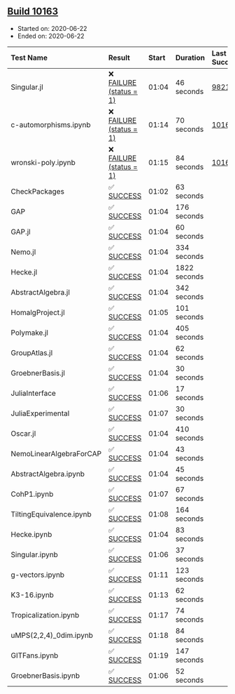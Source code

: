 ## [Build 10163](https://oscarci.mathematik.uni-kl.de/job/oscar/10163/)

* Started on: 2020-06-22
* Ended on: 2020-06-22

| Test Name    | Result | Start | Duration | Last Success | First Failure |
|:-------------|:-------|:------|:---------|:-------------|:--------------|
| Singular.jl | ❌ [FAILURE (status = 1)](https://oscarci.mathematik.uni-kl.de/job/oscar/10163/artifact/logs/build-10163/Singular.jl.log) | 01:04 | 46 seconds | [9821](https://oscarci.mathematik.uni-kl.de/job/oscar/9821/) | [9822](https://oscarci.mathematik.uni-kl.de/job/oscar/9822/) |
| c-automorphisms.ipynb | ❌ [FAILURE (status = 1)](https://oscarci.mathematik.uni-kl.de/job/oscar/10163/artifact/logs/build-10163/c-automorphisms.ipynb.log) | 01:14 | 70 seconds | [10162](https://oscarci.mathematik.uni-kl.de/job/oscar/10162/) | [10163](https://oscarci.mathematik.uni-kl.de/job/oscar/10163/) |
| wronski-poly.ipynb | ❌ [FAILURE (status = 1)](https://oscarci.mathematik.uni-kl.de/job/oscar/10163/artifact/logs/build-10163/wronski-poly.ipynb.log) | 01:15 | 84 seconds | [10162](https://oscarci.mathematik.uni-kl.de/job/oscar/10162/) | [10163](https://oscarci.mathematik.uni-kl.de/job/oscar/10163/) |
| CheckPackages | ✅ [SUCCESS](https://oscarci.mathematik.uni-kl.de/job/oscar/10163/artifact/logs/build-10163/CheckPackages.log) | 01:02 | 63 seconds |  |  |
| GAP | ✅ [SUCCESS](https://oscarci.mathematik.uni-kl.de/job/oscar/10163/artifact/logs/build-10163/GAP.log) | 01:04 | 176 seconds |  |  |
| GAP.jl | ✅ [SUCCESS](https://oscarci.mathematik.uni-kl.de/job/oscar/10163/artifact/logs/build-10163/GAP.jl.log) | 01:04 | 60 seconds |  |  |
| Nemo.jl | ✅ [SUCCESS](https://oscarci.mathematik.uni-kl.de/job/oscar/10163/artifact/logs/build-10163/Nemo.jl.log) | 01:04 | 334 seconds |  |  |
| Hecke.jl | ✅ [SUCCESS](https://oscarci.mathematik.uni-kl.de/job/oscar/10163/artifact/logs/build-10163/Hecke.jl.log) | 01:04 | 1822 seconds |  |  |
| AbstractAlgebra.jl | ✅ [SUCCESS](https://oscarci.mathematik.uni-kl.de/job/oscar/10163/artifact/logs/build-10163/AbstractAlgebra.jl.log) | 01:04 | 342 seconds |  |  |
| HomalgProject.jl | ✅ [SUCCESS](https://oscarci.mathematik.uni-kl.de/job/oscar/10163/artifact/logs/build-10163/HomalgProject.jl.log) | 01:05 | 101 seconds |  |  |
| Polymake.jl | ✅ [SUCCESS](https://oscarci.mathematik.uni-kl.de/job/oscar/10163/artifact/logs/build-10163/Polymake.jl.log) | 01:04 | 405 seconds |  |  |
| GroupAtlas.jl | ✅ [SUCCESS](https://oscarci.mathematik.uni-kl.de/job/oscar/10163/artifact/logs/build-10163/GroupAtlas.jl.log) | 01:04 | 62 seconds |  |  |
| GroebnerBasis.jl | ✅ [SUCCESS](https://oscarci.mathematik.uni-kl.de/job/oscar/10163/artifact/logs/build-10163/GroebnerBasis.jl.log) | 01:04 | 30 seconds |  |  |
| JuliaInterface | ✅ [SUCCESS](https://oscarci.mathematik.uni-kl.de/job/oscar/10163/artifact/logs/build-10163/JuliaInterface.log) | 01:06 | 17 seconds |  |  |
| JuliaExperimental | ✅ [SUCCESS](https://oscarci.mathematik.uni-kl.de/job/oscar/10163/artifact/logs/build-10163/JuliaExperimental.log) | 01:07 | 30 seconds |  |  |
| Oscar.jl | ✅ [SUCCESS](https://oscarci.mathematik.uni-kl.de/job/oscar/10163/artifact/logs/build-10163/Oscar.jl.log) | 01:04 | 410 seconds |  |  |
| NemoLinearAlgebraForCAP | ✅ [SUCCESS](https://oscarci.mathematik.uni-kl.de/job/oscar/10163/artifact/logs/build-10163/NemoLinearAlgebraForCAP.log) | 01:04 | 43 seconds |  |  |
| AbstractAlgebra.ipynb | ✅ [SUCCESS](https://oscarci.mathematik.uni-kl.de/job/oscar/10163/artifact/logs/build-10163/AbstractAlgebra.ipynb.log) | 01:04 | 45 seconds |  |  |
| CohP1.ipynb | ✅ [SUCCESS](https://oscarci.mathematik.uni-kl.de/job/oscar/10163/artifact/logs/build-10163/CohP1.ipynb.log) | 01:07 | 67 seconds |  |  |
| TiltingEquivalence.ipynb | ✅ [SUCCESS](https://oscarci.mathematik.uni-kl.de/job/oscar/10163/artifact/logs/build-10163/TiltingEquivalence.ipynb.log) | 01:08 | 164 seconds |  |  |
| Hecke.ipynb | ✅ [SUCCESS](https://oscarci.mathematik.uni-kl.de/job/oscar/10163/artifact/logs/build-10163/Hecke.ipynb.log) | 01:04 | 83 seconds |  |  |
| Singular.ipynb | ✅ [SUCCESS](https://oscarci.mathematik.uni-kl.de/job/oscar/10163/artifact/logs/build-10163/Singular.ipynb.log) | 01:06 | 37 seconds |  |  |
| g-vectors.ipynb | ✅ [SUCCESS](https://oscarci.mathematik.uni-kl.de/job/oscar/10163/artifact/logs/build-10163/g-vectors.ipynb.log) | 01:11 | 123 seconds |  |  |
| K3-16.ipynb | ✅ [SUCCESS](https://oscarci.mathematik.uni-kl.de/job/oscar/10163/artifact/logs/build-10163/K3-16.ipynb.log) | 01:13 | 62 seconds |  |  |
| Tropicalization.ipynb | ✅ [SUCCESS](https://oscarci.mathematik.uni-kl.de/job/oscar/10163/artifact/logs/build-10163/Tropicalization.ipynb.log) | 01:17 | 74 seconds |  |  |
| uMPS(2,2,4)_0dim.ipynb | ✅ [SUCCESS](https://oscarci.mathematik.uni-kl.de/job/oscar/10163/artifact/logs/build-10163/uMPS-2-2-4-_0dim.ipynb.log) | 01:18 | 84 seconds |  |  |
| GITFans.ipynb | ✅ [SUCCESS](https://oscarci.mathematik.uni-kl.de/job/oscar/10163/artifact/logs/build-10163/GITFans.ipynb.log) | 01:19 | 147 seconds |  |  |
| GroebnerBasis.ipynb | ✅ [SUCCESS](https://oscarci.mathematik.uni-kl.de/job/oscar/10163/artifact/logs/build-10163/GroebnerBasis.ipynb.log) | 01:06 | 52 seconds |  |  |
